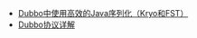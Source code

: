 - [Dubbo中使用高效的Java序列化（Kryo和FST）](https://blog.csdn.net/moonpure/article/details/53175519)
- [Dubbo协议详解](http://dubbo.apache.org/zh-cn/blog/dubbo-protocol.html)